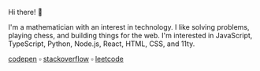 Hi there! 👋

I'm a mathematician with an interest in technology. I like solving problems, playing chess, and building things for the web. I'm interested in JavaScript, TypeScript, Python, Node.js, React, HTML, CSS, and 11ty.

[codepen][codepen] ▫ [stackoverflow][stackoverflow] ▫ [leetcode][leetcode]

[leetcode]: https://leetcode.com/t0n/
[codepen]: https://codepen.io/tannerdolby
[stackoverflow]: https://stackoverflow.com/users/11389581/tanner-dolby
